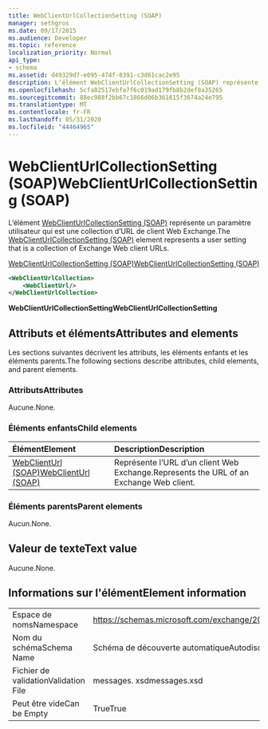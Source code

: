 ```yaml
---
title: WebClientUrlCollectionSetting (SOAP)
manager: sethgros
ms.date: 09/17/2015
ms.audience: Developer
ms.topic: reference
localization_priority: Normal
api_type:
- schema
ms.assetid: d49329d7-e095-474f-8391-c3d61cac2e95
description: L’élément WebClientUrlCollectionSetting (SOAP) représente un paramètre utilisateur qui est une collection d’URL de client Web Exchange.
ms.openlocfilehash: 5cfa82517ebfa7f6c019ad179fb8b2def8a35265
ms.sourcegitcommit: 88ec988f2bb67c1866d06b361615f3674a24e795
ms.translationtype: MT
ms.contentlocale: fr-FR
ms.lasthandoff: 05/31/2020
ms.locfileid: "44464965"
---
```

# <a name="webclienturlcollectionsetting-soap"></a><span data-ttu-id="d44fc-103">WebClientUrlCollectionSetting (SOAP)</span><span class="sxs-lookup"><span data-stu-id="d44fc-103">WebClientUrlCollectionSetting (SOAP)</span></span>

<span data-ttu-id="d44fc-104">L’élément [WebClientUrlCollectionSetting (SOAP)](webclienturlcollectionsetting-soap.md) représente un paramètre utilisateur qui est une collection d’URL de client Web Exchange.</span><span class="sxs-lookup"><span data-stu-id="d44fc-104">The [WebClientUrlCollectionSetting (SOAP)](webclienturlcollectionsetting-soap.md) element represents a user setting that is a collection of Exchange Web client URLs.</span></span> 
  
[<span data-ttu-id="d44fc-105">WebClientUrlCollectionSetting (SOAP)</span><span class="sxs-lookup"><span data-stu-id="d44fc-105">WebClientUrlCollectionSetting (SOAP)</span></span>](webclienturlcollectionsetting-soap.md)
  
```XML
<WebClientUrlCollection>
    <WebClientUrl/>
</WebClientUrlCollection>
```

 <span data-ttu-id="d44fc-106">**WebClientUrlCollectionSetting**</span><span class="sxs-lookup"><span data-stu-id="d44fc-106">**WebClientUrlCollectionSetting**</span></span>
## <a name="attributes-and-elements"></a><span data-ttu-id="d44fc-107">Attributs et éléments</span><span class="sxs-lookup"><span data-stu-id="d44fc-107">Attributes and elements</span></span>

<span data-ttu-id="d44fc-108">Les sections suivantes décrivent les attributs, les éléments enfants et les éléments parents.</span><span class="sxs-lookup"><span data-stu-id="d44fc-108">The following sections describe attributes, child elements, and parent elements.</span></span>
  
### <a name="attributes"></a><span data-ttu-id="d44fc-109">Attributs</span><span class="sxs-lookup"><span data-stu-id="d44fc-109">Attributes</span></span>

<span data-ttu-id="d44fc-110">Aucune.</span><span class="sxs-lookup"><span data-stu-id="d44fc-110">None.</span></span>
  
### <a name="child-elements"></a><span data-ttu-id="d44fc-111">Éléments enfants</span><span class="sxs-lookup"><span data-stu-id="d44fc-111">Child elements</span></span>

|<span data-ttu-id="d44fc-112">**Élément**</span><span class="sxs-lookup"><span data-stu-id="d44fc-112">**Element**</span></span>|<span data-ttu-id="d44fc-113">**Description**</span><span class="sxs-lookup"><span data-stu-id="d44fc-113">**Description**</span></span>|
|:-----|:-----|
|[<span data-ttu-id="d44fc-114">WebClientUrl (SOAP)</span><span class="sxs-lookup"><span data-stu-id="d44fc-114">WebClientUrl (SOAP)</span></span>](webclienturl-soap.md) <br/> |<span data-ttu-id="d44fc-115">Représente l’URL d’un client Web Exchange.</span><span class="sxs-lookup"><span data-stu-id="d44fc-115">Represents the URL of an Exchange Web client.</span></span>  <br/> |
   
### <a name="parent-elements"></a><span data-ttu-id="d44fc-116">Éléments parents</span><span class="sxs-lookup"><span data-stu-id="d44fc-116">Parent elements</span></span>

<span data-ttu-id="d44fc-117">Aucun.</span><span class="sxs-lookup"><span data-stu-id="d44fc-117">None.</span></span>
  
## <a name="text-value"></a><span data-ttu-id="d44fc-118">Valeur de texte</span><span class="sxs-lookup"><span data-stu-id="d44fc-118">Text value</span></span>

<span data-ttu-id="d44fc-119">Aucune.</span><span class="sxs-lookup"><span data-stu-id="d44fc-119">None.</span></span>
  
## <a name="element-information"></a><span data-ttu-id="d44fc-120">Informations sur l'élément</span><span class="sxs-lookup"><span data-stu-id="d44fc-120">Element information</span></span>

|||
|:-----|:-----|
|<span data-ttu-id="d44fc-121">Espace de noms</span><span class="sxs-lookup"><span data-stu-id="d44fc-121">Namespace</span></span>  <br/> |https://schemas.microsoft.com/exchange/2010/Autodiscover  <br/> |
|<span data-ttu-id="d44fc-122">Nom du schéma</span><span class="sxs-lookup"><span data-stu-id="d44fc-122">Schema Name</span></span>  <br/> |<span data-ttu-id="d44fc-123">Schéma de découverte automatique</span><span class="sxs-lookup"><span data-stu-id="d44fc-123">Autodiscover schema</span></span>  <br/> |
|<span data-ttu-id="d44fc-124">Fichier de validation</span><span class="sxs-lookup"><span data-stu-id="d44fc-124">Validation File</span></span>  <br/> |<span data-ttu-id="d44fc-125">messages. xsd</span><span class="sxs-lookup"><span data-stu-id="d44fc-125">messages.xsd</span></span>  <br/> |
|<span data-ttu-id="d44fc-126">Peut être vide</span><span class="sxs-lookup"><span data-stu-id="d44fc-126">Can be Empty</span></span>  <br/> |<span data-ttu-id="d44fc-127">True</span><span class="sxs-lookup"><span data-stu-id="d44fc-127">True</span></span>  <br/> |
   

